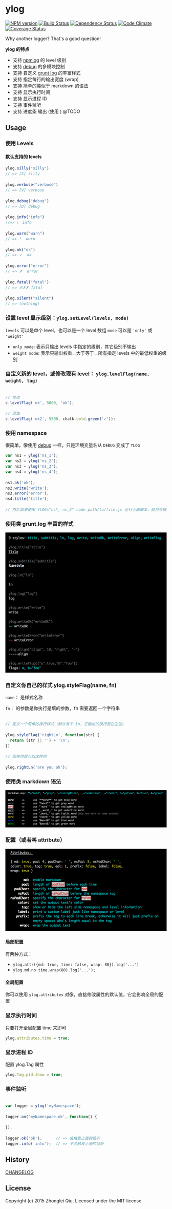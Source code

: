 # ylog
[![NPM version](https://badge.fury.io/js/ylog.svg)](https://npmjs.org/package/ylog)
[![Build Status][travis-image]][travis-url]
[![Dependency Status][daviddm-url]][daviddm-image]
[![Code Climate][climate-image]][climate-url]
[![Coverage Status][coveralls-image]][coveralls-url]

<!--
[![GitHub version][git-tag-image]][project-url]
-->


Why another logger? That's a good question!


__ylog 的特点__

  - 支持 [npmlog](https://github.com/npm/npmlog#loglevelprefix-message-) 的 level 级别
  - 支持 [debug][debug] 的多模块控制
  - 支持 自定义 [grunt log](http://gruntjs.com/api/grunt.log) 的丰富样式
  - 支持 指定每行的输出宽度 (wrap)
  - 支持 简单的类似于 markdown 的语法
  - 支持 显示执行时间
  - 支持 显示进程 ID
  - 支持 事件监听
  - 支持 进度条 输出 (使用  ) @TODO
  

## Usage

### 使用 Levels


#### 默认支持的 levels
```js
ylog.silly("silly") 
// => [S] silly

ylog.verbose("verbose") 
// => [V] verbose

ylog.debug("debug") 
// => [D] debug

ylog.info("info") 
//=> ℹ  info

ylog.warn("warn") 
// => !  warn

ylog.ok("ok")
// => ✓  ok

ylog.error("error") 
// => ✗  error

ylog.fatal("fatal") 
// => ✗✗✗ fatal

ylog.silent("silent") 
// => (nothing)
``` 

### 设置 level 显示级别：`ylog.setLevel(levels, mode)`

`levels` 可以是单个 level，也可以是一个 level 数组
`mode` 可以是 `'only'` 或 `'weight'`

  - `only mode`: 表示只输出 levels 中指定的级别，其它级别不输出
  - `weight mode`: 表示只输出权重__大于等于__所有指定 levels 中的最低权重的级别

   
### 自定义新的 level，或修改现有 level： `ylog.levelFlag(name, weight, tag)`

```js

// 修改
c.levelFlag('ok', 5000, 'ok');

// 添加
c.levelFlag('ok2', 5500, chalk.bold.green('✓'));

```


### 使用 namespace

很简单，像使用 [debug][debug] 一样，只是环境变量名从 `DEBUG` 变成了 `YLOG`

```js
var ns1 = ylog('ns_1');
var ns2 = ylog('ns_2');
var ns3 = ylog('ns_3');
var ns4 = ylog('ns_4');

ns1.ok('ok');
ns2.write('write');
ns3.error('error');
ns4.title('title');

// 然后如果使用 YLOG="ns*,-ns_3" node path/to/file.js 运行上面脚本，就只会得到第 1, 2, 4 条日志
```

### 使用类 grunt.log 丰富的样式
![styles](./res/styles.png)


### 自定义你自己的样式 ylog.styleFlag(name, fn)

`name`： 是样式名称

`fn`： 的参数是你执行是填的参数，fn 需要返回一个字符串

```js

// 定义一个简单的换行样式（默认有个 ln，它输出的换行是在左边)

ylog.styleFlag('rightLn', function(str) {
  return (str || '') + '\n';
})

// 现在你就可以这样用

ylog.rightLn('are you ok');

```


### 使用类 markdown 语法
![styles](./res/md.png)


### 配置（或者叫 attribute）
![styles](./res/attrs.png)

#### 局部配置

有两种方式：

- `ylog.attr({md: true, time: false, wrap: 80}).log('...')`
- `ylog.md.no.time.wrap(80).log('...');`


#### 全局配置

你可以使用 `ylog.attributes` 对像，直接修改属性的默认值，它会影响全局的配置


### 显示执行时间

只要打开全局配置 time 来即可

```js
ylog.attributes.time = true;
```


### 显示进程 ID

配置 ylog.Tag 属性

```js
ylog.Tag.pid.show = true;
```


### 事件监听

```js

var logger = ylog('myNamespace');

logger.on('myNamespace.ok', function() {

});

logger.ok('ok');      // => 会触发上面的监听
logger.info('info');  // => 不会触发上面的监听


```



## History

[CHANGELOG](CHANGELOG.md)


## License

Copyright (c) 2015 Zhonglei Qiu. Licensed under the MIT license.



[debug]: https://github.com/visionmedia/debug
[project-url]: https://github.com/qiu8310/ylog
[git-tag-image]: http://img.shields.io/github/tag/qiu8310/ylog.svg
[climate-url]: https://codeclimate.com/github/qiu8310/ylog
[climate-image]: https://codeclimate.com/github/qiu8310/ylog/badges/gpa.svg
[travis-url]: https://travis-ci.org/qiu8310/ylog
[travis-image]: https://travis-ci.org/qiu8310/ylog.svg?branch=master
[daviddm-url]: https://david-dm.org/qiu8310/ylog.svg?theme=shields.io
[daviddm-image]: https://david-dm.org/qiu8310/ylog
[coveralls-url]: https://coveralls.io/r/qiu8310/ylog
[coveralls-image]: https://coveralls.io/repos/qiu8310/ylog/badge.png


